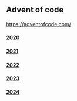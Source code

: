 ## Advent of code
https://adventofcode.com/

#### [2020](https://github.com/ericbalawejder/advent-of-code/tree/main/src/main/java/aoc/year2020)

#### [2021](https://github.com/ericbalawejder/advent-of-code/tree/main/src/main/java/aoc/year2021)

#### [2022](https://github.com/ericbalawejder/advent-of-code/tree/main/src/main/java/aoc/year2022)

#### [2023](https://github.com/ericbalawejder/advent-of-code/tree/main/src/main/java/aoc/year2023)

#### [2024](https://github.com/ericbalawejder/advent-of-code/tree/main/src/main/java/aoc/year2024)
